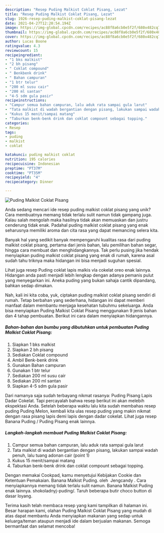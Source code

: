 ```yaml
---
description: "Resep Puding Malkist Coklat Pisang, Lezat"
title: "Resep Puding Malkist Coklat Pisang, Lezat"
slug: 1926-resep-puding-malkist-coklat-pisang-lezat
date: 2021-04-27T12:20:54.194Z
image: https://img-global.cpcdn.com/recipes/ac88f8a6cb0e5f2f/680x482cq70/puding-malkist-coklat-pisang-foto-resep-utama.jpg
thumbnail: https://img-global.cpcdn.com/recipes/ac88f8a6cb0e5f2f/680x482cq70/puding-malkist-coklat-pisang-foto-resep-utama.jpg
cover: https://img-global.cpcdn.com/recipes/ac88f8a6cb0e5f2f/680x482cq70/puding-malkist-coklat-pisang-foto-resep-utama.jpg
author: Lucas Boone
ratingvalue: 4.3
reviewcount: 15
recipeingredient:
- "1 bks malkist"
- "2 bh pisang"
- " Coklat compound"
- " Benkbenk drink"
- " Bahan campuran"
- "1 btr telur"
- "200 ml susu cair"
- "200 ml santan"
- "4-5 sdm gula pasir"
recipeinstructions:
- "Campur semua bahan campuran, lalu aduk rata sampai gula larut"
- "Tata malkist di wadah bergantian dengan pisang, lakukan sampai wadah penuh, lalu tuang adonan cair (point 1)"
- "Kukus 15 menit/sampai matang"
- "Taburkan benk-benk drink dan coklat compount sebagai topping."
categories:
- Resep
tags:
- puding
- malkist
- coklat

katakunci: puding malkist coklat 
nutrition: 195 calories
recipecuisine: Indonesian
preptime: "PT37M"
cooktime: "PT35M"
recipeyield: "4"
recipecategory: Dinner

---
```



![Puding Malkist Coklat Pisang](https://img-global.cpcdn.com/recipes/ac88f8a6cb0e5f2f/680x482cq70/puding-malkist-coklat-pisang-foto-resep-utama.jpg)

Anda sedang mencari ide resep puding malkist coklat pisang yang unik? Cara membuatnya memang tidak terlalu sulit namun tidak gampang juga. Kalau salah mengolah maka hasilnya tidak akan memuaskan dan justru cenderung tidak enak. Padahal puding malkist coklat pisang yang enak seharusnya memiliki aroma dan cita rasa yang dapat memancing selera kita.

Banyak hal yang sedikit banyak mempengaruhi kualitas rasa dari puding malkist coklat pisang, pertama dari jenis bahan, lalu pemilihan bahan segar, hingga cara membuat dan menghidangkannya. Tak perlu pusing jika hendak menyiapkan puding malkist coklat pisang yang enak di rumah, karena asal sudah tahu triknya maka hidangan ini bisa menjadi suguhan spesial.

Lihat juga resep Puding coklat lapis malkis vla cokelat oreo enak lainnya. Hidangan anda pasti menjadi lebih lengkap dengan adanya pemanis pulut yang menyegarkan ini. Aneka puding yang bukan sahaja cantik dipandang, bahkan sedap dimakan.


Nah, kali ini kita coba, yuk, ciptakan puding malkist coklat pisang sendiri di rumah. Tetap berbahan yang sederhana, hidangan ini dapat memberi manfaat dalam membantu menjaga kesehatan tubuhmu sekeluarga. Anda bisa menyiapkan Puding Malkist Coklat Pisang menggunakan 9 jenis bahan dan 4 tahap pembuatan. Berikut ini cara dalam menyiapkan hidangannya.

<!--inarticleads1-->

##### Bahan-bahan dan bumbu yang dibutuhkan untuk pembuatan Puding Malkist Coklat Pisang:

1. Siapkan 1 bks malkist
1. Siapkan 2 bh pisang
1. Sediakan  Coklat compound
1. Ambil  Benk-benk drink
1. Gunakan  Bahan campuran
1. Gunakan 1 btr telur
1. Sediakan 200 ml susu cair
1. Sediakan 200 ml santan
1. Siapkan 4-5 sdm gula pasir


Dari namanya saja sudah terbayang nikmat rasanya: Puding Pisang Lapis Dadar Cokelat. Tapi percayalah bahwa resep berikut ini akan melebih ekspektasi Anda. Setelah beberapa waktu lalu kita sudah membahas resep puding Puding Melon, kembali kita ulas resep puding yang makin nikmat dengan rasa pisang lapis demi lapis dengan dadar cokelat. Lihat juga resep Banana Puding / Puding Pisang enak lainnya. 

<!--inarticleads2-->

##### Langkah-langkah membuat Puding Malkist Coklat Pisang:

1. Campur semua bahan campuran, lalu aduk rata sampai gula larut
1. Tata malkist di wadah bergantian dengan pisang, lakukan sampai wadah penuh, lalu tuang adonan cair (point 1)
1. Kukus 15 menit/sampai matang
1. Taburkan benk-benk drink dan coklat compount sebagai topping.


Dengan memakai Cookpad, kamu menyetujui Kebijakan Cookie dan Ketentuan Pemakaian. Banana Malkist Puding. oleh ️ Jengcandy ️. Cara menyiapkannya memang tidak terlalu sulit namun. Banana Malkist Puding enak lainnya. shokoladnyj-puding/. Taruh beberapa butir choco button di dasar loyang. 

Terima kasih telah membaca resep yang kami tampilkan di halaman ini. Besar harapan kami, olahan Puding Malkist Coklat Pisang yang mudah di atas dapat membantu Anda menyiapkan makanan yang sedap untuk keluarga/teman ataupun menjadi ide dalam berjualan makanan. Semoga bermanfaat dan selamat mencoba!
